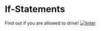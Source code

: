 # If-Statements
Find out if you are allowed to drive!
[![linter](https://github.com/michael-the-boyer/If-Statements/workflows/linter/badge.svg)](https://github.com/marketplace/actions/super-linter)
